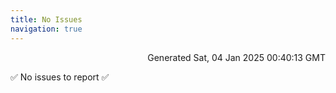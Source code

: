 ```yaml
---
title: No Issues
navigation: true
---
```


<p style="text-align:right;color:#cccs">
Generated Sat, 04 Jan 2025 00:40:13 GMT
</p>
<p>✅ No issues to report ✅</p>



